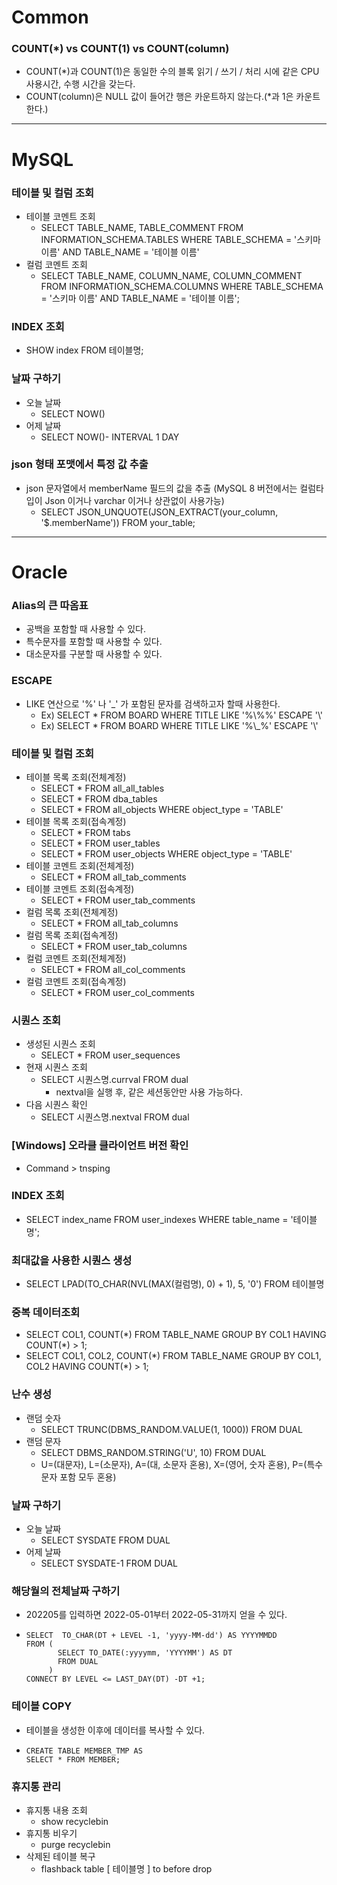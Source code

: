 # Common
### COUNT(*) vs COUNT(1) vs COUNT(column)
- COUNT(*)과 COUNT(1)은 동일한 수의 블록 읽기 / 쓰기 / 처리 시에 같은 CPU 사용시간, 수행 시간을 갖는다.
- COUNT(column)은 NULL 값이 들어간 행은 카운트하지 않는다.(*과 1은 카운트 한다.)

<hr>

# MySQL
### 테이블 및 컬럼 조회
- 테이블 코멘트 조회
    - SELECT TABLE_NAME, TABLE_COMMENT FROM INFORMATION_SCHEMA.TABLES WHERE TABLE_SCHEMA = '스키마 이름' AND TABLE_NAME = '테이블 이름'
- 컬럼 코멘트 조회
    - SELECT TABLE_NAME, COLUMN_NAME, COLUMN_COMMENT FROM INFORMATION_SCHEMA.COLUMNS WHERE TABLE_SCHEMA = '스키마 이름' AND TABLE_NAME = '테이블 이름';

### INDEX 조회
- SHOW index FROM 테이블명;

### 날짜 구하기
- 오늘 날짜
    - SELECT NOW()
- 어제 날짜
    - SELECT NOW()- INTERVAL 1 DAY

### json 형태 포맷에서 특정 값 추출
- json 문자열에서 memberName 필드의 값을 추출 (MySQL 8 버전에서는 컬럼타입이 Json 이거나 varchar 이거나 상관없이 사용가능)
    - SELECT JSON_UNQUOTE(JSON_EXTRACT(your_column, '$.memberName')) FROM your_table;



<hr>

# Oracle
### Alias의 큰 따옴표
- 공백을 포함할 때 사용할 수 있다.
- 특수문자를 포함할 때 사용할 수 있다.
- 대소문자를 구분할 때 사용할 수 있다.

### ESCAPE
- LIKE 연산으로 '%' 나 '_' 가 포함된 문자를 검색하고자 할때 사용한다.
    - Ex) SELECT * FROM BOARD WHERE TITLE LIKE '%\\%%' ESCAPE '\\'
    - Ex) SELECT * FROM BOARD WHERE TITLE LIKE '%\\_%' ESCAPE '\\'

### 테이블 및 컬럼 조회
- 테이블 목록 조회(전체계정)
    - SELECT * FROM all_all_tables
    - SELECT * FROM dba_tables
    - SELECT * FROM all_objects WHERE object_type = 'TABLE'
- 테이블 목록 조회(접속계정)
    - SELECT * FROM tabs
    - SELECT * FROM user_tables
    - SELECT * FROM user_objects WHERE object_type = 'TABLE'
- 테이블 코멘트 조회(전체계정)
    - SELECT * FROM all_tab_comments
- 테이블 코멘트 조회(접속계정)
    - SELECT * FROM user_tab_comments
- 컬럼 목록 조회(전체계정)
    - SELECT * FROM all_tab_columns
- 컬럼 목록 조회(접속계정)
    - SELECT * FROM user_tab_columns
- 컬럼 코멘트 조회(전체계정)
    - SELECT * FROM all_col_comments
- 컬럼 코멘트 조회(접속계정)
    - SELECT * FROM user_col_comments

### 시퀀스 조회
- 생성된 시퀀스 조회
    - SELECT * FROM user_sequences
- 현재 시퀀스 조회
    - SELECT 시퀀스명.currval FROM dual
        - nextval을 실행 후, 같은 세션동안만 사용 가능하다.
- 다음 시퀀스 확인
    - SELECT 시퀀스명.nextval FROM dual

### [Windows] 오라클 클라이언트 버전 확인
- Command > tnsping

### INDEX 조회
- SELECT index_name FROM user_indexes WHERE table_name = '테이블명';

### 최대값을 사용한 시퀀스 생성
- SELECT LPAD(TO_CHAR(NVL(MAX(컬럼명), 0) + 1), 5, '0') FROM 테이블명

### 중복 데이터조회
- SELECT COL1, COUNT(\*) FROM TABLE_NAME GROUP BY COL1 HAVING COUNT(\*) > 1;
- SELECT COL1, COL2, COUNT(\*) FROM TABLE_NAME GROUP BY COL1, COL2 HAVING COUNT(\*) > 1;

### 난수 생성
- 랜덤 숫자
    - SELECT TRUNC(DBMS_RANDOM.VALUE(1, 1000)) FROM DUAL
- 랜덤 문자
    - SELECT DBMS_RANDOM.STRING('U', 10) FROM DUAL
    - U=(대문자), L=(소문자), A=(대, 소문자 혼용), X=(영어, 숫자 혼용), P=(특수문자 포함 모두 혼용)

### 날짜 구하기
- 오늘 날짜
    - SELECT SYSDATE FROM DUAL
- 어제 날짜
    - SELECT SYSDATE-1 FROM DUAL

### 해당월의 전체날짜 구하기
- 202205를 입력하면 2022-05-01부터 2022-05-31까지 얻을 수 있다.
- ```
  SELECT  TO_CHAR(DT + LEVEL -1, 'yyyy-MM-dd') AS YYYYMMDD
  FROM (
         SELECT TO_DATE(:yyyymm, 'YYYYMM') AS DT 
         FROM DUAL
       )
  CONNECT BY LEVEL <= LAST_DAY(DT) -DT +1;
  ```

### 테이블 COPY
- 테이블을 생성한 이후에 데이터를 복사할 수 있다.
- ```
  CREATE TABLE MEMBER_TMP AS
  SELECT * FROM MEMBER;
  ```

### 휴지통 관리
- 휴지통 내용 조회
    - show recyclebin
- 휴지통 비우기
    - purge recyclebin
- 삭제된 테이블 복구
    - flashback table [ 테이블명 ] to before drop

